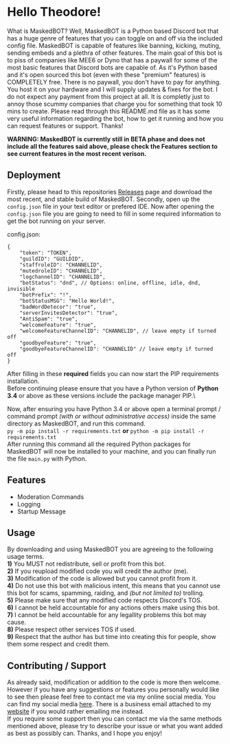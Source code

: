 
# Hello Theodore!
What is MaskedBOT? Well, MaskedBOT is a Python based Discord bot that has a huge genre of features that you can toggle on and off via the included config file. MaskedBOT is capable of features like banning, kicking, muting, sending embeds and a plethra of other features. The main goal of this bot is to piss of companies like MEE6 or Dyno that has a paywall for some of the most basic features that Discord bots are capable of. As it's Python based and it's open sourced this bot (even with these "premium" features) is COMPLETELY free. There is no paywall, you don't have to pay for anything. You host it on your hardware and I will supply updates & fixes for the bot. I do not expect any payment from this project at all. It is completly just to annoy those scummy companies that charge you for something that took 10 mins to create. Please read through this README.md file as it has some very useful information regarding the bot, how to get it running and how you can request features or support. Thanks!

**WARNING: MaskedBOT is currently still in BETA phase and does not include all the features said above, please check the Features section to see current features in the most recent verison.**
## Deployment
Firstly, please head to this repositories [Releases](https://github.com/TCSMasked/MaskedBOT/releases) page and download the most recent, and stable build of MaskedBOT. Secondly, open up the `config.json` file in your text editor or prefered IDE. Now after opening the `config.json` file you are going to need to fill in some required information to get the bot running on your server.

config.json:
```
{
    "token": "TOKEN",
    "guildID": "GUILDID",
    "staffroleID": "CHANNELID",
    "mutedroleID": "CHANNELID",
    "logchannelID": "CHANNELID",
    "botStatus": "dnd", // Options: online, offline, idle, dnd, invisible
    "botPrefix": "!",
    "botStatusMSG": "Hello World!",
    "badWordDetecor": "true",
    "serverInvitesDetector": "true",
    "AntiSpam": "true",
    "welcomeFeature": "true",
    "welcomeFeatureChannelID": "CHANNELID", // leave empty if turned off
    "goodbyeFeature": "true",
    "goodbyeFeatureChannelID": "CHANNELID" // leave empty if turned off
}
```
After filling in these **required** fields you can now start the PIP requirements installation.\
Before continuing please ensure that you have a Python version of **Python 3.4** or above as these versions include the package manager PIP.\

Now, after ensuring you have Python 3.4 or above open a terminal prompt / command prompt *(with or without administrative access)* inside the same directory as MaskedBOT, and run this command.\
`py -m pip install -r requirements.txt` **or** `python -m pip install -r requirements.txt`\
After running this command all the required Python packages for MaskedBOT will now be installed to your machine, and you can finally run the file `main.py` with Python.
## Features
- Moderation Commands
- Logging
- Startup Message
## Usage
By downloading and using MaskedBOT you are agreeing to the following usage terms.\
**1)** You MUST not redistribute, sell or profit from this bot.\
**2)** If you reupload modified code you will credit the author (me).\
**3)** Modification of the code is allowed but you cannot profit from it.\
**4)** Do not use this bot with malicious intent, this means that you cannot use this bot for scams, spamming, raiding, and *(but not limited to)* trolling.\
**5)** Please make sure that any modified code respects Discord's TOS.\
**6)** I cannot be held accountable for any actions others make using this bot.\
**7)** I cannot be held accountable for any legallity problems this bot may cause.\
**8)** Please respect other services TOS if used.\
**9)** Respect that the author has but time into creating this for people, show them some respect and credit them.
## Contributing / Support
As already said, modification or addition to the code is more then welcome. However if you have any suggestions or features you personally would like to see then please feel free to contact me via my online social media. You can find my social media [here](https://tcsmasked.maskednet.org). There is a business email attached to my [website](https://tcsmasked.maskednet.org) if you would rather emailing me instead.\
If you require some support then you can contact me via the same methods mentioned above, please try to describe your issue or what you want added as best as possibly can. Thanks, and I hope you enjoy!
